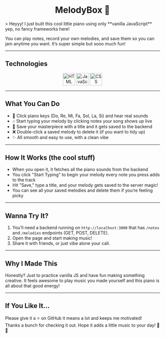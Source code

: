 
<h1 align="center">MelodyBox 🎹</h1>
> Heyyy! I just built this cool little piano using only **vanilla JavaScript**  yep, no fancy frameworks here!

You can play notes, record your own melodies, and save them so you can jam anytime you want. It’s super simple but sooo much fun!

---

## Technologies

<p align="center">
  <img src="https://cdn.jsdelivr.net/gh/devicons/devicon/icons/html5/html5-original.svg" height="40" alt="HTML" />
    <img src="https://cdn.jsdelivr.net/gh/devicons/devicon/icons/javascript/javascript-original.svg" height="40" alt="JavaScript" />
  <img src="https://cdn.jsdelivr.net/gh/devicons/devicon/icons/css3/css3-original.svg" height="40" alt="CSS" />

</p>

---

## What You Can Do

- 🎵 Click piano keys (Do, Re, Mi, Fa, Sol, La, Si) and hear real sounds  
- 🎶 Start typing your melody by clicking notes  your song shows up live  
- 💾 Save your masterpiece with a title  and it gets saved to the backend  
- ❌ Double-click a saved melody to delete it (if you want to tidy up)  
- ✨ All smooth and easy to use, with a clean vibe

---

## How It Works (the cool stuff)

- When you open it, it fetches all the piano sounds from the backend  
- You click "Start Typing" to begin your melody  every note you press adds to the track  
- Hit "Save," type a title, and your melody gets saved to the server  magic!  
- You can see all your saved melodies and delete them if you’re feeling picky

---

## Wanna Try It?

1. You’ll need a backend running on `http://localhost:3000` that has `/notes` and `/melodies` endpoints (GET, POST, DELETE).  
2. Open the page and start making music!  
3. Share it with friends, or just vibe alone  your call.

---

## Why I Made This

Honestly? Just to practice vanilla JS and have fun making something creative. It feels awesome to play music you made yourself  and this piano is all about that good energy!

---

## If You Like It…

Please give it a ⭐ on GitHub  it means a lot and keeps me motivated!  
Thanks a bunch for checking it out. Hope it adds a little music to your day! 🎹✨

